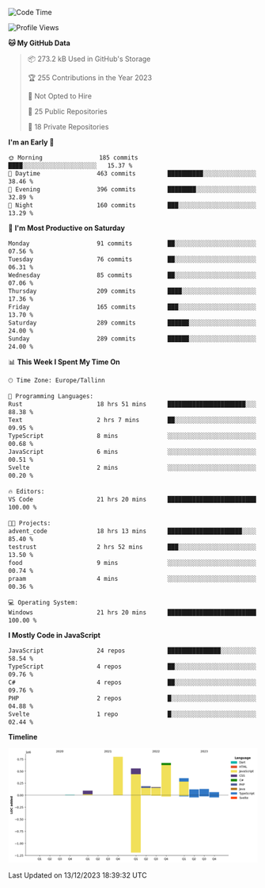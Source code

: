 <!--START_SECTION:waka-->
![Code Time](http://img.shields.io/badge/Code%20Time-566%20hrs%2016%20mins-blue)

![Profile Views](http://img.shields.io/badge/Profile%20Views-0-blue)

**🐱 My GitHub Data** 

> 📦 273.2 kB Used in GitHub's Storage 
 > 
> 🏆 255 Contributions in the Year 2023
 > 
> 🚫 Not Opted to Hire
 > 
> 📜 25 Public Repositories 
 > 
> 🔑 18 Private Repositories 
 > 
**I'm an Early 🐤** 

```text
🌞 Morning                185 commits         ████░░░░░░░░░░░░░░░░░░░░░   15.37 % 
🌆 Daytime                463 commits         ██████████░░░░░░░░░░░░░░░   38.46 % 
🌃 Evening                396 commits         ████████░░░░░░░░░░░░░░░░░   32.89 % 
🌙 Night                  160 commits         ███░░░░░░░░░░░░░░░░░░░░░░   13.29 % 
```
📅 **I'm Most Productive on Saturday** 

```text
Monday                   91 commits          ██░░░░░░░░░░░░░░░░░░░░░░░   07.56 % 
Tuesday                  76 commits          ██░░░░░░░░░░░░░░░░░░░░░░░   06.31 % 
Wednesday                85 commits          ██░░░░░░░░░░░░░░░░░░░░░░░   07.06 % 
Thursday                 209 commits         ████░░░░░░░░░░░░░░░░░░░░░   17.36 % 
Friday                   165 commits         ███░░░░░░░░░░░░░░░░░░░░░░   13.70 % 
Saturday                 289 commits         ██████░░░░░░░░░░░░░░░░░░░   24.00 % 
Sunday                   289 commits         ██████░░░░░░░░░░░░░░░░░░░   24.00 % 
```


📊 **This Week I Spent My Time On** 

```text
🕑︎ Time Zone: Europe/Tallinn

💬 Programming Languages: 
Rust                     18 hrs 51 mins      ██████████████████████░░░   88.38 % 
Text                     2 hrs 7 mins        ██░░░░░░░░░░░░░░░░░░░░░░░   09.95 % 
TypeScript               8 mins              ░░░░░░░░░░░░░░░░░░░░░░░░░   00.68 % 
JavaScript               6 mins              ░░░░░░░░░░░░░░░░░░░░░░░░░   00.51 % 
Svelte                   2 mins              ░░░░░░░░░░░░░░░░░░░░░░░░░   00.20 % 

🔥 Editors: 
VS Code                  21 hrs 20 mins      █████████████████████████   100.00 % 

🐱‍💻 Projects: 
advent_code              18 hrs 13 mins      █████████████████████░░░░   85.40 % 
testrust                 2 hrs 52 mins       ███░░░░░░░░░░░░░░░░░░░░░░   13.50 % 
food                     9 mins              ░░░░░░░░░░░░░░░░░░░░░░░░░   00.74 % 
praam                    4 mins              ░░░░░░░░░░░░░░░░░░░░░░░░░   00.36 % 

💻 Operating System: 
Windows                  21 hrs 20 mins      █████████████████████████   100.00 % 
```

**I Mostly Code in JavaScript** 

```text
JavaScript               24 repos            ███████████████░░░░░░░░░░   58.54 % 
TypeScript               4 repos             ██░░░░░░░░░░░░░░░░░░░░░░░   09.76 % 
C#                       4 repos             ██░░░░░░░░░░░░░░░░░░░░░░░   09.76 % 
PHP                      2 repos             █░░░░░░░░░░░░░░░░░░░░░░░░   04.88 % 
Svelte                   1 repo              █░░░░░░░░░░░░░░░░░░░░░░░░   02.44 % 
```



**Timeline**

![Lines of Code chart](https://raw.githubusercontent.com/Piilu/Piilu/main/assets/bar_graph.png)


 Last Updated on 13/12/2023 18:39:32 UTC
<!--END_SECTION:waka-->